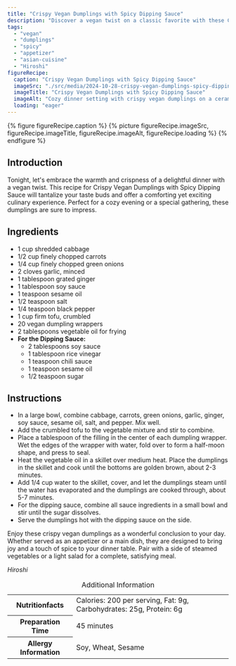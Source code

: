 ```yaml
---
title: "Crispy Vegan Dumplings with Spicy Dipping Sauce"
description: "Discover a vegan twist on a classic favorite with these Crispy Vegan Dumplings paired with a homemade Spicy Dipping Sauce. Perfect for a cozy dinner or a festive gathering!"
tags:
  - "vegan"
  - "dumplings"
  - "spicy"
  - "appetizer"
  - "asian-cuisine"
  - "Hiroshi"
figureRecipe: 
  caption: "Crispy Vegan Dumplings with Spicy Dipping Sauce"
  imageSrc: "./src/media/2024-10-28-crispy-vegan-dumplings-spicy-dipping-sauce-7618.png"
  imageTitle: "Crispy Vegan Dumplings with Spicy Dipping Sauce"
  imageAlt: "Cozy dinner setting with crispy vegan dumplings on a ceramic plate, spicy dipping sauce, a single leaf in a vase, and a folded napkin, all on a wooden table, subtly lit."
  loading: "eager"
---
```


{% figure figureRecipe.caption %}
{% picture figureRecipe.imageSrc, figureRecipe.imageTitle, figureRecipe.imageAlt, figureRecipe.loading %}
{% endfigure %}

## Introduction

Tonight, let's embrace the warmth and crispness of a delightful dinner with a vegan twist. This recipe for Crispy Vegan Dumplings with Spicy Dipping Sauce will tantalize your taste buds and offer a comforting yet exciting culinary experience. Perfect for a cozy evening or a special gathering, these dumplings are sure to impress.

## Ingredients

- 1 cup shredded cabbage
- 1/2 cup finely chopped carrots
- 1/4 cup finely chopped green onions
- 2 cloves garlic, minced
- 1 tablespoon grated ginger
- 1 tablespoon soy sauce
- 1 teaspoon sesame oil
- 1/2 teaspoon salt
- 1/4 teaspoon black pepper
- 1 cup firm tofu, crumbled
- 20 vegan dumpling wrappers
- 2 tablespoons vegetable oil for frying
- **For the Dipping Sauce:**
  - 2 tablespoons soy sauce
  - 1 tablespoon rice vinegar
  - 1 teaspoon chili sauce
  - 1 teaspoon sesame oil
  - 1/2 teaspoon sugar

## Instructions

- In a large bowl, combine cabbage, carrots, green onions, garlic, ginger, soy sauce, sesame oil, salt, and pepper. Mix well.
- Add the crumbled tofu to the vegetable mixture and stir to combine.
- Place a tablespoon of the filling in the center of each dumpling wrapper. Wet the edges of the wrapper with water, fold over to form a half-moon shape, and press to seal.
- Heat the vegetable oil in a skillet over medium heat. Place the dumplings in the skillet and cook until the bottoms are golden brown, about 2-3 minutes.
- Add 1/4 cup water to the skillet, cover, and let the dumplings steam until the water has evaporated and the dumplings are cooked through, about 5-7 minutes.
- For the dipping sauce, combine all sauce ingredients in a small bowl and stir until the sugar dissolves.
- Serve the dumplings hot with the dipping sauce on the side.

Enjoy these crispy vegan dumplings as a wonderful conclusion to your day. Whether served as an appetizer or a main dish, they are designed to bring joy and a touch of spice to your dinner table. Pair with a side of steamed vegetables or a light salad for a complete, satisfying meal.

*Hiroshi*

<table><caption class='sr-only'>Additional Information</caption><tr><th>Nutritionfacts</th><td>Calories: 200 per serving, Fat: 9g, Carbohydrates: 25g, Protein: 6g&nbsp;</td></tr><tr><th>Preparation Time</th><td>45 minutes&nbsp;</td></tr><tr><th>Allergy Information</th><td>Soy, Wheat, Sesame&nbsp;</td></tr></table>

